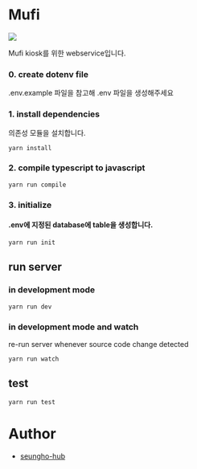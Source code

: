 # Mufi

![](https://elastic-ski-802.notion.site/image/https%3A%2F%2Fs3-us-west-2.amazonaws.com%2Fsecure.notion-static.com%2Fc2b5a3ff-6c92-4222-905e-cc0412cb20f7%2F%EB%AC%B4%ED%94%BC_%EB%A1%9C%EA%B3%A0.png?table=block&id=dc1d1d3b-27db-4dd2-8389-c0b272955973&spaceId=290827d9-99cd-42c4-8c2f-640909027e0e&width=250&userId=&cache=v2?size=20)

Mufi kiosk를 위한 webservice입니다.


### 0. create dotenv file
    
.env.example 파일을 참고해 .env 파일을 생성해주세요
    
    
### 1. install dependencies

의존성 모듈을 설치합니다.

    yarn install


### 2. compile typescript to javascript

    yarn run compile
    
    
### 3. initialize

#### .env에 지정된 database에 table을 생성합니다.
    
    yarn run init


## run server


### in development mode

    yarn run dev



### in development mode and watch 
re-run server  whenever source code change detected

    yarn run watch


## test

    yarn run test

# Author

- [seungho-hub](https://github.com/seungho-hub)
